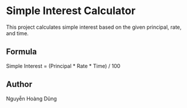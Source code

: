 # Simple Interest Calculator

This project calculates simple interest based on the given principal, rate, and time.

## Formula
Simple Interest = (Principal * Rate * Time) / 100


## Author
Nguyễn Hoàng Dũng
